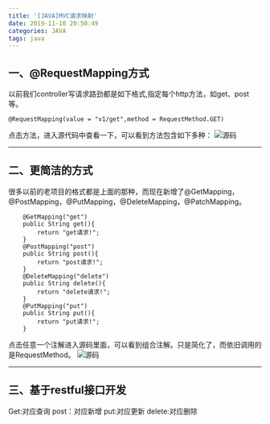```yaml
---
title: '[JAVA]MVC请求映射'
date: 2019-11-10 20:50:49
categories: JAVA
tags: java
---
```


## 一、@RequestMapping方式
以前我们controller写请求路劲都是如下格式,指定每个http方法，如get、post等。
```
@RequestMapping(value = "v1/get",method = RequestMethod.GET)
```

点击方法，进入源代码中查看一下，可以看到方法包含如下多种：
![源码](http://image.xiaoxinyes.club/2019-11-10_205659.png)

---
## 二、更简洁的方式
很多以前的老项目的格式都是上面的那种，而现在新增了@GetMapping，@PostMapping，@PutMapping，@DeleteMapping，@PatchMapping。

```
    @GetMapping("get")
    public String get(){
        return "get请求!";
    }
    @PostMapping("post")
    public String post(){
        return "post请求!";
    }
    @DeleteMapping("delete")
    public String delete(){
        return "delete请求!";
    }
    @PutMapping("put")
    public String put(){
        return "put请求!";
    }
```
点击任意一个注解进入源码里面，可以看到组合注解。只是简化了，而依旧调用的是RequestMethod。
![源码](http://image.xiaoxinyes.club/2019-11-10_210259.png)

---
## 三、基于restful接口开发
Get:对应查询
post：对应新增
put:对应更新
delete:对应删除